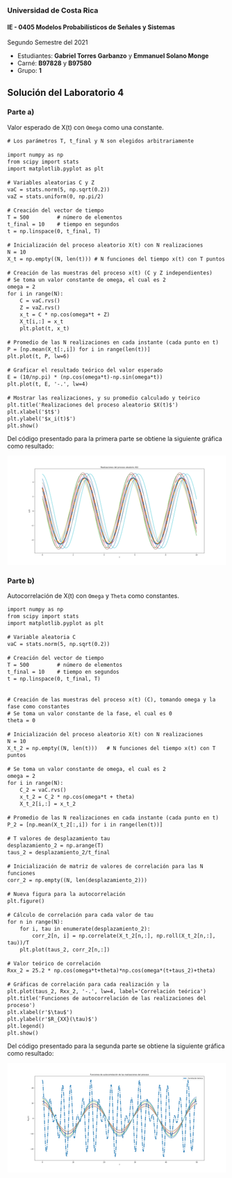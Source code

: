 ### Universidad de Costa Rica

#### IE - 0405 Modelos Probabilísticos de Señales y Sistemas
Segundo Semestre del 2021
* Estudiantes: **Gabriel Torres Garbanzo** y **Emmanuel Solano Monge** 
* Carné: **B97828** y **B97580**
* Grupo: **1**
## Solución del Laboratorio 4
### Parte a)
Valor esperado de X(t) con ```Omega``` como una constante.
```
# Los parámetros T, t_final y N son elegidos arbitrariamente

import numpy as np
from scipy import stats
import matplotlib.pyplot as plt

# Variables aleatorias C y Z
vaC = stats.norm(5, np.sqrt(0.2))
vaZ = stats.uniform(0, np.pi/2)

# Creación del vector de tiempo
T = 500			# número de elementos
t_final = 10	# tiempo en segundos
t = np.linspace(0, t_final, T)

# Inicialización del proceso aleatorio X(t) con N realizaciones
N = 10
X_t = np.empty((N, len(t)))	# N funciones del tiempo x(t) con T puntos

# Creación de las muestras del proceso x(t) (C y Z independientes)
# Se toma un valor constante de omega, el cual es 2
omega = 2
for i in range(N):
	C = vaC.rvs()
	Z = vaZ.rvs()
	x_t = C * np.cos(omega*t + Z)
	X_t[i,:] = x_t
	plt.plot(t, x_t)

# Promedio de las N realizaciones en cada instante (cada punto en t)
P = [np.mean(X_t[:,i]) for i in range(len(t))]
plt.plot(t, P, lw=6)

# Graficar el resultado teórico del valor esperado
E = (10/np.pi) * (np.cos(omega*t)-np.sin(omega*t))
plt.plot(t, E, '-.', lw=4)

# Mostrar las realizaciones, y su promedio calculado y teórico
plt.title('Realizaciones del proceso aleatorio $X(t)$')
plt.xlabel('$t$')
plt.ylabel('$x_i(t)$')
plt.show()
```

Del código presentado para la primera parte se obtiene la siguiente gráfica como resultado:

![Realizaciones del proceso aleatorio $X(t)$](https://github.com/gabothorres/Tema4/blob/main/Parte_A.png)

### Parte b)
Autocorrelación de X(t) con ```Omega``` y ```Theta``` como constantes.
```
import numpy as np
from scipy import stats
import matplotlib.pyplot as plt

# Variable aleatoria C
vaC = stats.norm(5, np.sqrt(0.2))

# Creación del vector de tiempo
T = 500			# número de elementos
t_final = 10	# tiempo en segundos
t = np.linspace(0, t_final, T)


# Creación de las muestras del proceso x(t) (C), tomando omega y la fase como constantes
# Se toma un valor constante de la fase, el cual es 0
theta = 0

# Inicialización del proceso aleatorio X(t) con N realizaciones
N = 10
X_t_2 = np.empty((N, len(t)))	# N funciones del tiempo x(t) con T puntos

# Se toma un valor constante de omega, el cual es 2
omega = 2
for i in range(N):
	C_2 = vaC.rvs()
	x_t_2 = C_2 * np.cos(omega*t + theta)
	X_t_2[i,:] = x_t_2

# Promedio de las N realizaciones en cada instante (cada punto en t)
P_2 = [np.mean(X_t_2[:,i]) for i in range(len(t))]

# T valores de desplazamiento tau
desplazamiento_2 = np.arange(T)
taus_2 = desplazamiento_2/t_final

# Inicialización de matriz de valores de correlación para las N funciones
corr_2 = np.empty((N, len(desplazamiento_2)))

# Nueva figura para la autocorrelación
plt.figure()

# Cálculo de correlación para cada valor de tau
for n in range(N):
	for i, tau in enumerate(desplazamiento_2):
		corr_2[n, i] = np.correlate(X_t_2[n,:], np.roll(X_t_2[n,:], tau))/T
	plt.plot(taus_2, corr_2[n,:])

# Valor teórico de correlación
Rxx_2 = 25.2 * np.cos(omega*t+theta)*np.cos(omega*(t+taus_2)+theta)

# Gráficas de correlación para cada realización y la
plt.plot(taus_2, Rxx_2, '-.', lw=4, label='Correlación teórica')
plt.title('Funciones de autocorrelación de las realizaciones del proceso')
plt.xlabel(r'$\tau$')
plt.ylabel(r'$R_{XX}(\tau)$')
plt.legend()
plt.show()
```

Del código presentado para la segunda parte se obtiene la siguiente gráfica como resultado:

![Funciones de autocorrelación de las realizaciones del proceso](https://github.com/gabothorres/Tema4/blob/main/Parte_B.png)
